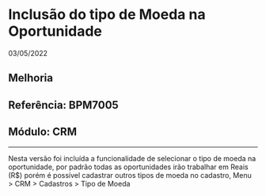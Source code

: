 # Inclusão do tipo de Moeda na Oportunidade
03/05/2022
## Melhoria
## Referência: BPM7005
## Módulo: CRM
***

Nesta versão foi incluída a funcionalidade de selecionar o tipo de moeda na oportunidade, por padrão todas as oportunidades irão trabalhar em Reais (R$) porém é possível cadastrar outros tipos de moeda no cadastro, Menu > CRM > Cadastros > Tipo de Moeda